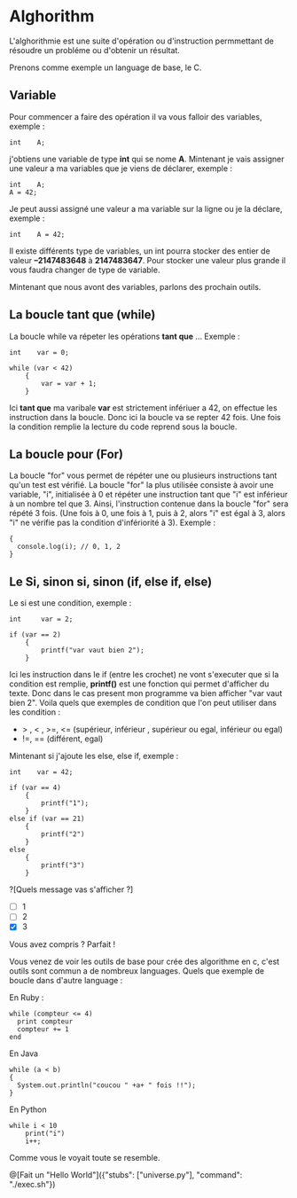 # Alghorithm

L'alghorithmie est une suite d'opération ou d'instruction permmettant de résoudre un probléme ou d'obtenir un résultat.

Prenons comme exemple un language de base, le C.

## Variable

Pour commencer a faire des opération il va vous falloir des variables, exemple :

```int    A;``` 

j'obtiens une variable de type **int** qui se nome **A**.
Mintenant je vais assigner une valeur a ma variables que je viens de déclarer, exemple : 

```
int    A;
A = 42;
```

Je peut aussi assigné une valeur a ma variable sur la ligne ou je la déclare, exemple :

```int    A = 42;```

Il existe différents type de variables, un int pourra stocker des entier de valeur **–2147483648** à **2147483647**. Pour stocker une valeur plus grande il vous faudra changer de type de variable.

Mintenant que nous avont des variables, parlons des prochain outils.

## La boucle **tant que** (while)

La boucle while va répeter les opérations **tant que** ...
Exemple :

```
int    var = 0;

while (var < 42)
	{
		var = var + 1;
 	}
```

Ici **tant que** ma varibale **var** est strictement infériuer a 42, on effectue les instruction dans la boucle. Donc ici la boucle va se repter 42 fois. Une fois la condition remplie la lecture du code reprend sous la boucle.

## La boucle **pour** (For)

La boucle "for" vous permet de répéter une ou plusieurs instructions tant qu'un test est vérifié. La boucle "for" la plus utilisée consiste à avoir une variable, "i", initialisée à 0 et répéter une instruction tant que "i" est inférieur à un nombre tel que 3. Ainsi, l'instruction contenue dans la boucle "for" sera répété 3 fois. (Une fois à 0, une fois à 1, puis à 2, alors "i" est égal à 3, alors "i" ne vérifie pas la condition d'infériorité à 3). Exemple :

```for(var i = 0; i < 3; i++)
{
  console.log(i); // 0, 1, 2
}
```

## Le **Si**, **sinon si**, **sinon** (if, else if, else)

Le si est une condition, exemple :

```
int     var = 2;

if (var == 2)
	{
		printf("var vaut bien 2");
	}
```

Ici les instruction dans le if (entre les crochet) ne vont s'executer que si la condition est remplie, **printf()** est une fonction qui permet d'afficher du texte.
Donc dans le cas present mon programme va bien afficher "var vaut bien 2".
Voila quels que exemples de condition que l'on peut utiliser dans les condition :

* \> , < , >=, <= (supérieur, inférieur , supérieur ou egal, inférieur ou egal)
* !=, == (différent, egal)


Mintenant si j'ajoute les else, else if, exemple :

```
int    var = 42;

if (var == 4)
	{
		printf("1");
	}
else if (var == 21)
	{
		printf("2")
	}
else
	{
		printf("3")
	}
```

?[Quels message vas s'afficher ?]
- [ ] 1
- [ ] 2
- [x] 3

Vous avez compris ? Parfait !

Vous venez de voir les outils de base pour crée des algorithme en c, c'est outils sont commun a de nombreux languages.
Quels que exemple de boucle dans d'autre language :

En Ruby :
```
while (compteur <= 4)
  print compteur
  compteur += 1
end
```

En Java
```
while (a < b)
{
  System.out.println("coucou " +a+ " fois !!");
}
```

En Python
```
while i < 10
	print("i")
	i++;
```

Comme vous le voyait toute se resemble.

@[Fait un "Hello World"]({"stubs": ["universe.py"], "command": "./exec.sh"})